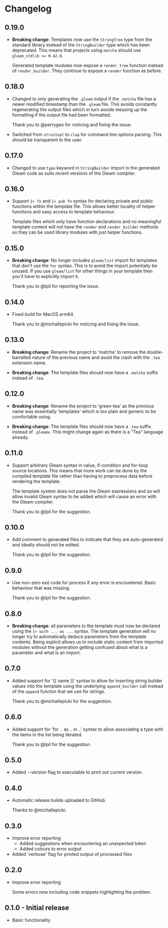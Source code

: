 # Changelog

## 0.19.0

- **Breaking change**: Templates now use the `StringTree` type from the standard library instead of the `StringBuilder`
  type which has been deprecated. This means that projects using `matcha` should use `gleam_stdlib >= 0.42.0`.

  Generated template modules now expose a `render_tree` function instead of `render_builder`. They continue to expose
  a `render` function as before.

## 0.18.0

- Changed to only generating the `.gleam` output if the `.matcha` file has a newer modified timestamp than the `.gleam`
  file. This avoids constantly regenerating the output files which in turn avoids messing up the formatting if the
  output file had been formatted.

  Thank you to @perrygeo for noticing and fixing the issue.

- Switched from `structopt` to `clap` for command line options parsing. This should be transparent to the user.

## 0.17.0

- Changed to use `type` keyword in `StringBuilder` import in the generated Gleam code as suits recent
  versions of the Gleam compiler.

## 0.16.0

- Support `{> fn` and `{> pub fn` syntax for declaring private and public functions within the
  template file. This allows better locality of helper functions and easy access to template
  behaviour.

  Template files which only have function declarations and no meaningful template content will not
  have the `render` and `render_builder` methods so they can be used library modules with just
  helper functions.

## 0.15.0

- **Breaking change**: No longer includes `gleam/list` import for templates that don't use the `for`
  syntax. This is to avoid the import potentially be unused. If you use `gleam/list` for other
  things in your template then you'll have to explicitly import it.

  Thank you to @lpil for reporting the issue.

## 0.14.0

- Fixed build for MacOS arm64.

  Thank you to @michallepicki for noticing and fixing the issue.

## 0.13.0

- **Breaking change**: Rename the project to 'matcha' to remove the double-barrelled nature of the
  previous name and avoid the clash with the `.tea` extension name.

- **Breaking change**: The template files should now have a `.matcha` suffix instead of `.tea`.

## 0.12.0

- **Breaking change**: Rename the project to 'green-tea' as the previous name was essentially
  'templates' which is too plain and generic to be comfortable using.

- **Breaking change**: The template files should now have a `.tea` suffix instead of `.gleamx`. This
  might change again as there is a "Tea" language already.

## 0.11.0

- Support arbitrary Gleam syntax in value, if-condition and for-loop source locations. This means
  that more work can be done by the compiled template file rather than having to preprocess data
  before rendering the template.

  The template system does not parse the Gleam expressions and so will allow invalid Gleam syntax to
  be added which will cause an error with the Gleam compiler. 

  Thank you to @lpil for the suggestion.

## 0.10.0

- Add comment to generated files to indicate that they are auto-generated and ideally should not be
  edited.

  Thank you to @lpil for the suggestion.

## 0.9.0

- Use non-zero exit code for process if any error is encountered. Basic behaviour that was missing.

  Thank you to @lpil for the suggestion.

## 0.8.0

- **Breaking change**: all parameters to the template must now be declared using the `{> with ... as
  ...` syntax. The template generation will no longer try to automatically deduce parameters from
  the template contents. Being explicit allows us to include static content from imported modules
  without the generation getting confused about what is a parameter and what is an import.

## 0.7.0

- Added support for '{[ name ]}' syntax to allow for inserting string builder values into the
  template using the underlying `append_builder` call instead of the `append` functon that we use
  for strings.

  Thank you to @michallepicki for the suggestion.

## 0.6.0

- Added support for 'for .. as .. in ..' syntax to allow associating a type with the items in the
  list being iterated.

  Thank you to @lpil for the suggestion.

## 0.5.0

- Added --version flag to executable to print out current version.

## 0.4.0

- Automatic release builds uploaded to GitHub.

  Thanks to @michallepicki.

## 0.3.0

- Improve error reporting
  - Added suggestions when encountering an unexpected token
  - Added colours to error output
- Added 'verbose' flag for printed output of processed files

## 0.2.0

- Improve error reporting

  Some errors now including code snippets highlighting the problem.

## 0.1.0 - Initial release

- Basic functionality

